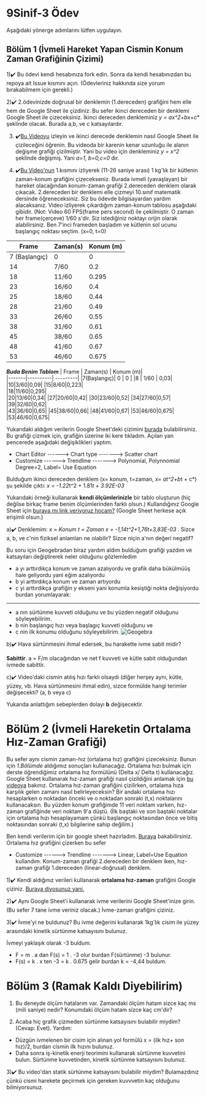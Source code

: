 # 9Sinif-3 Ödev

Aşağıdaki yönerge adımlarını lütfen uygulayın. 

## Bölüm 1 (İvmeli Hareket Yapan Cismin Konum Zaman Grafiğinin Çizimi)

1)✔️ Bu ödevi kendi hesabınıza fork edin. Sonra da kendi hesabınızdan bu repoya ait Issue kısmını açın. (Ödevleriniz hakkında size yorum bırakabilmem için gerekli.) 

2)✔️ 2.ödevinizde doğrusal bir denklemin (1.dereceden) grafiğini hem elle hem de Google Sheet ile çizdiniz. Bu sefer ikinci dereceden bir denklemi Google Sheet ile çizeceksiniz. İkinci dereceden denkleminiz *y = ax^2+b*x+c* şeklinde olacak. Burada a,b, ve c katsayılardır. 

3) ✔️[Bu Videoyu](https://www.youtube.com/watch?v=--1-cfnicJ8) izleyin ve ikinci derecede denklemin nasıl Google Sheet ile çizileceğini öğrenin. Bu videoda bir karenin kenar uzunluğu ile alanın değişme grafiği çizilmiştir. Yani bu video için denkleminiz *y = x^2* şeklinde değişmiş. Yani *a=1, b=0,c=0* dır. 

4) ✔️[Bu Video'nun](https://www.youtube.com/watch?v=fhIL18aHg8s&feature=youtu.be) 1.kısmını izliyerek (11-26 saniye arası) 1 kg'lık bir kütlenin  zaman-konum grafiğini çizecekseniz. Burada ivmeli (yavaşlayan) bir hareket olacağından konum-zaman grafiği 2.dereceden denklem olarak çıkacak. 2.dereceden bir denklemi elle çizmeyi 10.sınıf matematik dersinde öğreneceksiniz. Siz bu ödevde bilgisayardan yardım alacaksanız. Video izliyerek çıkardığım zaman-konum tablosu aşağıdaki gibidir. (Not: Video 60 FPS(frame pers second) ile çekilmiştir. O zaman her frame(çerçeve) 1/60 s'dir. Siz istediğiniz noktayı orijin olarak alabilirsiniz. Ben 7'inci frameden başladım ve kütlenin sol ucunu başlangıç noktası seçtim. (x=0, t=0) 


| Frame | Zaman(s) | Konum (m)|         
|-------|----------| ---------|         
| 7 (Başlangıç)| 0 |   0      |        
| 14    | 7/60     |   0.2    |          
| 18    | 11/60    |   0.295  |       
| 23    | 16/60    |   0.4    |        
| 25    | 18/60    |   0.44   |              
| 28    | 21/60    |   0.49   |         
| 33    | 26/60    |   0.55   |       
| 38    | 31/60    |   0.61   |       
| 45    | 38/60    |   0.65   |            
| 48    | 41/60    |   0.67   |    
| 53    | 46/60    |   0.675  |           
                                        
**_Buda Benim Tablom_**
| Frame | Zaman(s) | Konum (m)|    
|-------|----------| ---------| 
|7(Başlangıç)|  0  |    0     | 
|8      | 1/60     | 0,03| 
|10|3/60|0,09| 
|15|8/60|0,223|     
|18|11/60|0,295|     
|20|13/60|0,34| 
|27|20/60|0,42| 
|30|23/60|0,52| 
|34|27/60|0,57|   
|39|32/60|0,62|  
|43|36/60|0,65| 
|45|38/60|0,66| 
|48|41/60|0,67| 
|53|46/60|0,675| 
|53|46/60|0,675|

Yukarıdaki aldığım verilerin Google Sheet'deki çizimini [burada](https://docs.google.com/spreadsheets/d/1PFojWqpQKHUI6shl7_bbvQSjrb3AS6kleerbCbNNWVg/edit?usp=sharing) bulabilirsiniz. Bu grafiği çizmek için, grafiğin üzerine iki kere tıkladım. Açılan yan pencerede aşağıdaki değişiklikleri yaptım. 
*   Chart Editor ------> Chart type -------> Scatter chart
*   Customize ------> Trendline -------> Polynomial,  Polynnomial Degree=2, Label= Use Equation

Bulduğum ikinci dereceden denklem (x= konum, t=zaman, *x= at^2+b*t + c*) şu şekilde çıktı:
*x = -1.22*t^2 + 1.81*t + 3.92E-03* 


Yukarıdaki örneği kullanarak **kendi ölçümlerinizle** bir tablo oluşturun (hiç değilse birkaç frame benim ölçümlerinden farklı olsun.) Kullandığınız Google Sheet için [buraya mı link veriyoruz hocam?](https://docs.google.com/spreadsheets/d/1stnaSU4EwF3aGddOBZSJ0y1J8i7vpq83ODpkSmrdzlI/edit?usp=sharing)  (Google Sheet herkese açık erişimli olsun.) 

a)✔️  Denklemim: _x = Konum t = Zaman x = -1,14t^2+1,76t+3,83E-03_ . Sizce a, b, ve c'nin fiziksel anlamları ne olabilir? Sizce niçin a'nın değeri negatif? 

Bu soru için Geogebradan biraz yardım aldım bulduğum grafiği yazdım ve katsayıları değiştirerek neler olduğunu gözlemledim

* a yı arttırdıkça konum ve zaman azalıyordu ve grafik daha bükülmüüş hale geliyordu yani eğim azalıyordu
* b yi arttırdıkça konum ve zaman artıyordu
* c yi arttırdıkça grafiğin y ekseni yani konumla kesiştiği nokta değişiyordu
burdan yorumlayarak: 
--------------------------------------------------------------------------------------------
* a nın sürtünme kuvveti olduğunu ve bu yüzden negatif olduğunu söyleyebilirim.
* b nin başlangıç hızı veya başlagıç kuvveti olduğunu ve 
* c nin ilk konumu olduğunu söyleyebilirim.
![Geogebra](https://user-images.githubusercontent.com/63353356/79634342-86708f80-8172-11ea-9e11-ee6702a31b0b.png)

b)✔️ Hava sürtünmesini ihmal edersek, bu harakette ivme sabit midir? 

**Sabittir**. a = F/m olacağından ve net f kuvveti ve kütle sabit olduğundan ivmede sabittir.

c)✔️ Video'daki cismin atılış hızı farklı olsaydı (diğer herşey aynı, kütle, yüzey, vb. Hava sürtünmesini ihmal edin), sizce formülde hangi terimler değişecekti? (a, b veya c) 

Yukarıda anlattığım sebeplerden dolayı **b** değişecektir.
# Bölüm 2 (İvmeli Hareketin Ortalama Hız-Zaman Grafiği)
Bu sefer aynı cismin zaman-hız (ortalama hız) grafiğini çizeceksiniz. Bunun için *1.Bölümde* aldığımız sonuçları kullanacağız. Ortalama hızı bulmak için derste öğrendiğimiz ortalama hız formülünü (Delta x/ Delta t) kullanacağız. Google Sheet kullanarak hız-zaman grafiği nasıl çizildiğini anlamak için  [bu videoya](https://www.youtube.com/watch?v=67IsHRmcmfE&t) bakınız. Ortalama hız-zaman grafiğini çizilirken, ortalama hıza karşılık gelen zamanı nasıl belirleyeceksin? Bir andaki  ortalama hızı hesaplarken o noktadan önceki ve o noktadan sonraki (t,x) noktalarını kullanacaksın. Bu yüzden konum grafiğimde 11 veri noktam varken, hız-zaman grafiğinde veri noktam 9'a düştü. (İlk baştaki ve son baştaki noktalar için ortalama hızı hesaplayamam çünkü başlangıç noktasından önce ve bitiş noktasından sonraki (t,x) bilgilerine sahip değilim.)

Ben kendi verilerim için bir google sheet hazırladım. [Buraya](https://docs.google.com/spreadsheets/d/1fFw-F2NP9XpglTTEkqOjZETT7lD0iE9sqH3Da-srS9w/edit?usp=sharing) bakabilirsiniz. Ortalama hız grafiğini çizerken bu sefer 
*   Customize ------> Trendline -------> Linear, Label=Use Equation
kullandım. Konum-zaman grafiği 2.dereceden bir denklem iken, hız-zaman grafiği 1.dereceden (linear-doğrusal) denklem. 

1)✔️ Kendi aldığınız verileri kullanarak **ortalama hız-zaman** grafiğini Google çiziniz. [Buraya diyosunuz yani.](https://docs.google.com/spreadsheets/d/1TzUaAAHVZGl3zIjCwFg33zODJ3zuv4f35kDXKgxSO1s/edit?usp=sharing)

2)✔️ Aynı Google Sheet'i kullanarak ivme verilerini Google Sheet'inize girin. (Bu sefer 7 tane ivme veriniz olacak.) İvme-zaman grafiğini çiziniz.

3)✔️ İvme'yi ne buldunuz? Bu ivme değerini kullanarak 1kg'lık cisim ile yüzey arasındaki kinetik sürtünme katsayısını bulunuz. 

İvmeyi yaklaşık olarak -3 buldum.
* F = m . a dan F(s) = 1 . -3 olur burdan F(sürtünme) -3 bulunur.
* F(s) = k . x ten -3 = k .  0.675 gelir burdan k = -4,44 buldum.

# Bölüm 3 (Ramak Kaldı Diyebilirim)
1) Bu deneyde ölçüm hatalarım var. Zamandaki ölçüm hatam sizce kaç ms (mili saniye) nedir? Konumdaki ölçüm hatam sizce kaç cm'dir? 

2) Acaba hiç grafik çizmeden sürtünme katsayısını bulabilir miydim?  (Cevap: Evet). 
Yardım:
* Düzgün ivmelenen bir cisim için alınan yol formülü x = (ilk hız+ son hız)/2, burdan cismin ilk hızını bulunuz. 
* Daha sonra iş-kinetik enerji teorimini kullanarak sürtünme kuvvetini bulun. Sürtünme kuvvetinden, kinetik sürtünme katsayısını bulunuz.



3)✔️ Bu video'dan statik sürtünme katsayısını bulabilir miydim? 
  Bulamazdınız çünkü cismi harekete geçirmek için gereken kuvvvetin kaç olduğunu bilmiyorsunuz.
